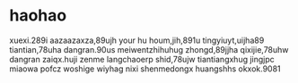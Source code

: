 # haohao
xuexi.289i
aazaazaxza,89ujh
your hu houm,jih,891u
tingyiuyt,uijha89
tiantian,78uha
dangran.90us
meiwentzhihuhug
zhongd,89jjha
qixijie,78uhw
dangran
zaiqx.huji
zenme
langchaoerp
shid,78ujw
tiantiangxhug
jingjpc
miaowa
pofcz
woshige
wiyhag
nixi
shenmedongx
huangshhs
okxok.9081
